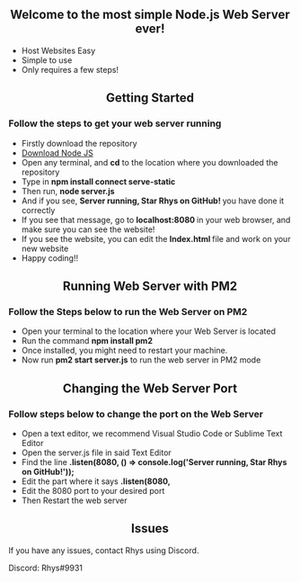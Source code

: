 <h2 align="center">Welcome to the most simple Node.js Web Server ever!</h2>

- Host Websites Easy
- Simple to use
- Only requires a few steps!


<h2 align="center">Getting Started</h2>
<h3> Follow the steps to get your web server running </h3>

- Firstly download the repository
- [Download Node JS](https://nodejs.org/en/)
- Open any terminal, and <strong>cd</strong> to the location where you downloaded the repository
- Type in <strong> npm install connect serve-static </strong>
- Then run, <strong> node server.js </strong>
- And if you see, <strong> Server running, Star Rhys on GitHub! </strong> you have done it correctly
- If you see that message, go to <strong> localhost:8080 </strong> in your web browser, and make sure you can see the website!
- If you see the website, you can edit the <strong> Index.html </strong> file and work on your new website
- Happy coding!! 


<h2 align="center">Running Web Server with PM2</h2>
<h3> Follow the Steps below to run the Web Server on PM2</h3>

- Open your terminal to the location where your Web Server is located
- Run the command <strong>npm install pm2</strong> 
- Once installed, you might need to restart your machine. 
- Now run <strong>pm2 start server.js</strong> to run the web server in PM2 mode

<h2 align="center">Changing the Web Server Port</h2>
<h3>Follow steps below to change the port on the Web Server</h3>

- Open a text editor, we recommend Visual Studio Code or Sublime Text Editor
- Open the server.js file in said Text Editor
- Find the line <strong> .listen(8080, () => console.log('Server running, Star Rhys on GitHub!')); </strong> 
- Edit the part where it says <strong> .listen(8080, </strong> 
- Edit the 8080 port to your desired port
- Then Restart the web server
  
<h2 align="center">Issues</h2>
<p> If you have any issues, contact Rhys using Discord.</p>
<p> Discord: Rhys#9931 </p>
